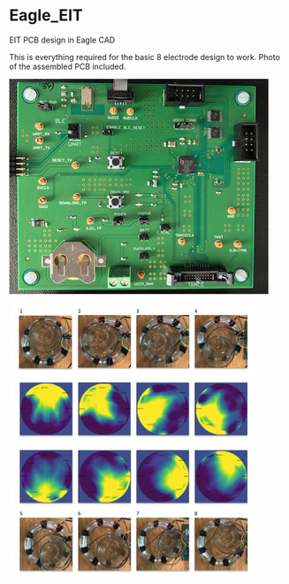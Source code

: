 # Eagle_EIT
EIT PCB design in Eagle CAD

This is everything required for the basic 8 electrode design to work. Photo of the assembled PCB included. 

![alt text](images/PCB.png "EIT PCB")

![alt text](images/eit_anti-clockwise_motion.png "EIT example")
